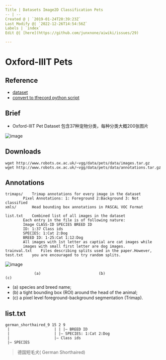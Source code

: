 ```yaml
---
Title | Datasets Image2D Classification Pets
-- | --
Created @ | `2019-01-24T20:39:23Z`
Last Modify @| `2022-12-26T14:54:56Z`
Labels | `index`
Edit @| [here](https://github.com/junxnone/aiwiki/issues/29)

---
```

# Oxford-IIIT Pets
## Reference
- [dataset](http://www.robots.ox.ac.uk/~vgg/data/pets/)
- [convert to tfrecord python script](https://github.com/tensorflow/models/blob/master/research/object_detection/dataset_tools/create_pet_tf_record.py)

## Brief

- Oxford-IIIT Pet Dataset 包含37种宠物分类，每种分类大概200张图片 

![image](https://user-images.githubusercontent.com/2216970/51708550-21a5b280-205f-11e9-8ed9-53a57697c308.png)


## Downloads

```
wget http://www.robots.ox.ac.uk/~vgg/data/pets/data/images.tar.gz
wget http://www.robots.ox.ac.uk/~vgg/data/pets/data/annotations.tar.gz
```

## Annotations

```
trimaps/ 	Trimap annotations for every image in the dataset
		Pixel Annotations: 1: Foreground 2:Background 3: Not classified
xmls/		Head bounding box annotations in PASCAL VOC Format

list.txt	Combined list of all images in the dataset
		Each entry in the file is of following nature:
		Image CLASS-ID SPECIES BREED ID
		ID: 1:37 Class ids
		SPECIES: 1:Cat 2:Dog
		BREED ID: 1-25:Cat 1:12:Dog
		All images with 1st letter as captial are cat images while
		images with small first letter are dog images.
trainval.txt	Files describing splits used in the paper.However,
test.txt	you are encouraged to try random splits.
```

![image](https://user-images.githubusercontent.com/2216970/51707690-cb377480-205c-11e9-9aa5-1e31d576a358.png)

```
             (a)                          (b)                        (c)
```

- (a) species and breed name; 
- (b) a tight bounding box (ROI) around the head of the animal; 
- (c) a pixel level foreground-background segmentation (Trimap).

## list.txt

```
german_shorthaired_9 15 2 9
 |                    | | |— BREED ID
 |                    | |— SPECIES: 1:Cat 2:Dog
 |                    |— Class ids
 |— SPECIES
```
> 德国短毛犬( German Shorthaired)
